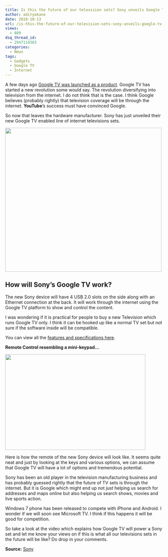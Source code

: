 ```yaml
---
title: Is this the future of our television sets? Sony unveils Google TV powered sets
author: adityakane
date: 2010-10-13
url: /is-this-the-future-of-our-television-sets-sony-unveils-google-tv-powered-sets/
views:
  - 889
dsq_thread_id:
  - 2947114363
categories:
  - News
tags:
  - Gadgets
  - Google TV
  - Internet
---
```

A few days ago [Google TV was launched as a product][1]. Google TV has started a new revolution some would say. The revolution diversifying into television from the internet. I do not think that is the case. I think Google believes (probably rightly) that television coverage will be through the internet. **YouTube**’s success must have convinced Google.

So now that leaves the hardware manufacturer. Sony has just unveiled their new Google TV enabled line of internet televisions sets.

<a rel="attachment wp-att-30767" href="http://devilsworkshop.org/is-this-the-future-of-our-television-sets-sony-unveils-google-tv-powered-sets/sony_google_tv/"><img class="alignnone size-full wp-image-30767" title="sony_google_tv" src="http://cdn.devilsworkshop.org/files/2010/10/sony_google_tv.png" alt="" width="500" height="460" /></a>

## How will Sony’s Google TV work?

The new Sony device will have 4 USB 2.0 slots on the side along with an Ethernet connection at the back. It will work through the internet using the Google TV platform to show and control the content.

I was wondering if it is practical for people to buy a new Television which runs Google TV only. I think it can be hooked up like a normal TV set but not sure if the software inside will be compatible.

You can view all the <a href="http://www.sonystyle.com/webapp/wcs/stores/servlet/CategoryDisplay?catalogId=10551&storeId=10151&langId=-1&categoryId=8198552921644751998&N=4294951424&Name=Sony+Internet+TV#googleTVSet_24" onclick="_gaq.push(['_trackEvent', 'outbound-article', 'http://www.sonystyle.com/webapp/wcs/stores/servlet/CategoryDisplay?catalogId=10551&storeId=10151&langId=-1&categoryId=8198552921644751998&N=4294951424&Name=Sony+Internet+TV#googleTVSet_24', 'features and specifications here']);" >features and specifications here</a>.

**Remote Control resembling a mini-keypad&#8230;**

<a rel="attachment wp-att-30768" href="http://devilsworkshop.org/is-this-the-future-of-our-television-sets-sony-unveils-google-tv-powered-sets/sony_google_tv_remote/"><img class="alignnone size-full wp-image-30768" title="sony_google_tv_remote" src="http://cdn.devilsworkshop.org/files/2010/10/sony_google_tv_remote.png" alt="" width="448" height="306" /></a>

Here is how the remote of the new Sony device will look like. It seems quite neat and just by looking at the keys and various options, we can assume that Google TV will have a lot of options and tremendous potential.

Sony has been an old player in the television manufacturing business and has probably guessed rightly that the future of TV sets is through the internet. But it is Google which might end up not just helping us search for addresses and maps online but also helping us search shows, movies and live sports action.

Windows 7 phone has been released to compete with iPhone and Android. I wonder if we will soon see Microsoft TV. I think if this happens it will be good for competition.

So take a look at the video which explains how Google TV will power a Sony set and let me know your views on if this is what all our televisions sets in the future will be like? Do drop in your comments.



**Source:** <a href="http://www.sonystyle.com/webapp/wcs/stores/servlet/CategoryDisplay?catalogId=10551&storeId=10151&langId=-1&categoryId=8198552921644751998&N=4294951424&Name=Sony+Internet+TV#googleTVSet" onclick="_gaq.push(['_trackEvent', 'outbound-article', 'http://www.sonystyle.com/webapp/wcs/stores/servlet/CategoryDisplay?catalogId=10551&storeId=10151&langId=-1&categoryId=8198552921644751998&N=4294951424&Name=Sony+Internet+TV#googleTVSet', 'Sony']);" >Sony</a>

 [1]: http://devilsworkshop.org/google-tv-goes-live-and-has-a-social-layer-with-twitter/
